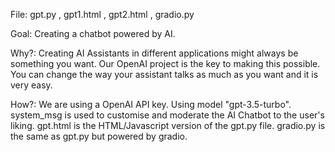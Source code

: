 File: gpt.py , gpt1.html , gpt2.html , gradio.py

Goal: Creating a chatbot powered by AI.

Why?: Creating AI Assistants in different applications might always be something you want. Our OpenAI project is the key to making this possible. You can change the way your assistant talks as much as you want and it is very easy.

How?: We are using a OpenAI API key. Using model "gpt-3.5-turbo". system_msg is used to customise and moderate the AI Chatbot to the user's liking. gpt.html is the HTML/Javascript version of the gpt.py file. gradio.py is the same as gpt.py but powered by gradio.

